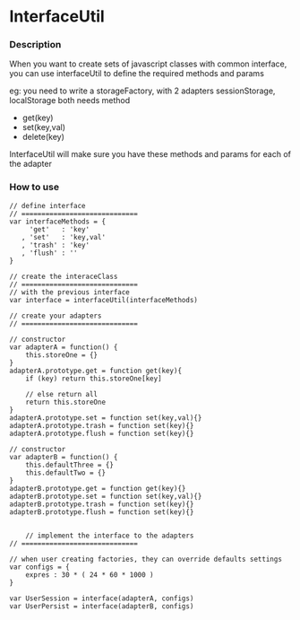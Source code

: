 InterfaceUtil
=========


### Description
When you want to create sets of javascript classes with common interface, you can use interfaceUtil to define the required methods and params

eg: you need to write a storageFactory, with 2 adapters sessionStorage, localStorage
both needs method

- get(key)
- set(key,val)
- delete(key)

InterfaceUtil will make sure you have these methods and params for each of the adapter


### How to use

	// define interface
	// =============================
	var interfaceMethods = {
    	 'get'   : 'key'
	   , 'set'   : 'key,val'
	   , 'trash' : 'key'
	   , 'flush' : ''
	}

	// create the interaceClass
	// =============================
	// with the previous interface
	var interface = interfaceUtil(interfaceMethods)
	
	// create your adapters
	// =============================
	
	// constructor
	var adapterA = function() {
		this.storeOne = {}
	}
	adapterA.prototype.get = function get(key){
		if (key) return this.storeOne[key]
		
		// else return all
		return this.storeOne
	}
	adapterA.prototype.set = function set(key,val){}
	adapterA.prototype.trash = function set(key){}
	adapterA.prototype.flush = function set(key){}
	
	// constructor
	var adapterB = function() {
		this.defaultThree = {}
		this.defaultTwo = {}
	}
	adapterB.prototype.get = function get(key){}
	adapterB.prototype.set = function set(key,val){}
	adapterB.prototype.trash = function set(key){}
	adapterB.prototype.flush = function set(key){}


        // implement the interface to the adapters
	// =============================
	
	// when user creating factories, they can override defaults settings
	var configs = {
		expres : 30 * ( 24 * 60 * 1000 )
	}

	var UserSession = interface(adapterA, configs)
	var UserPersist = interface(adapterB, configs)
	
	
